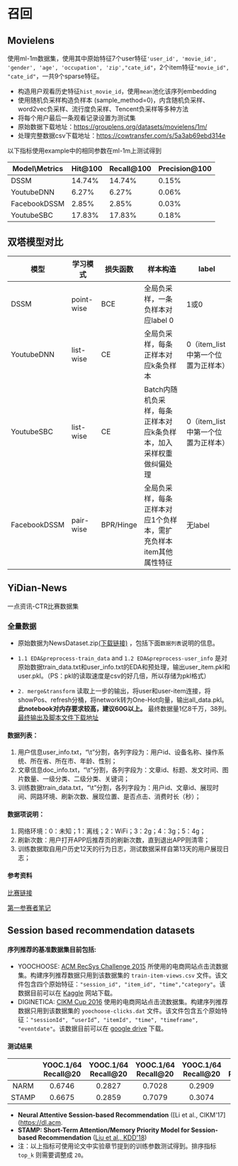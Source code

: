 # 召回

## Movielens

使用ml-1m数据集，使用其中原始特征7个user特征`'user_id', 'movie_id', 'gender', 'age', 'occupation', 'zip',"cate_id"`，2个item特征`"movie_id", "cate_id"`，一共9个sparse特征。

- 构造用户观看历史特征``hist_movie_id``，使用`mean`池化该序列embedding
- 使用随机负采样构造负样本 (sample_method=0)，内含随机负采样、word2vec负采样、流行度负采样、Tencent负采样等多种方法
- 将每个用户最后一条观看记录设置为测试集
- 原始数据下载地址：https://grouplens.org/datasets/movielens/1m/
- 处理完整数据csv下载地址：https://cowtransfer.com/s/5a3ab69ebd314e

以下指标使用example中的相同参数在ml-1m上测试得到

| Model\Metrics | Hit@100 | Recall@100 | Precision@100 |
|---------------|---------|------------|---------------|
| DSSM          | 14.74%  | 14.74%     | 0.15%         |
| YoutubeDNN    | 6.27%   | 6.27%      | 0.06%         |
| FacebookDSSM  | 2.85%   | 2.85%      | 0.03%         |
| YoutubeSBC    | 17.83%  | 17.83%     | 0.18%         |



## 双塔模型对比

| 模型         | 学习模式   | 损失函数  | 样本构造                                                     | label                              |
| ------------ | ---------- | --------- | ------------------------------------------------------------ | ---------------------------------- |
| DSSM         | point-wise | BCE       | 全局负采样，一条负样本对应label 0                            | 1或0                               |
| YoutubeDNN   | list-wise  | CE        | 全局负采样，每条正样本对应k条负样本                          | 0（item_list中第一个位置为正样本） |
| YoutubeSBC   | list-wise  | CE        | Batch内随机负采样，每条正样本对应k条负样本，加入采样权重做纠偏处理 | 0（item_list中第一个位置为正样本） |
| FacebookDSSM | pair-wise  | BPR/Hinge | 全局负采样，每条正样本对应1个负样本，需扩充负样本item其他属性特征 | 无label                            |



## YiDian-News
一点资讯-CTR比赛数据集

### 全量数据
* 原始数据为NewsDataset.zip[(下载链接)](https://cowtransfer.com/s/7ee14d7550d749) ，包括下面`数据列表`说明的信息。

* `1.1 EDA&preprocess-train_data` and `1.2 EDA&preprocess-user_info` 是对原始数据train_data.txt和user_info.txt的EDA和预处理，输出user_item.pkl和user.pkl。（PS：pkl的读取速度是csv的好几倍，所以存储为pkl格式）

* `2. merge&transform` 读取上一步的输出，将user和user-item连接，将showPos、refresh分桶，将network转为One-Hot向量，输出all_data.pkl。**此notebook对内存要求较高，建议60G以上。** 最终数据量1亿8千万，38列。[最终输出及脚本文件下载地址](https://cowtransfer.com/s/46f663bc4fce42)

#### 数据列表：
1. 用户信息user_info.txt，“\t”分割，各列字段为：用户id、设备名称、操作系统、所在省、所在市、年龄、性别； 
2. 文章信息doc_info.txt，“\t”分割，各列字段为：文章id、标题、发文时间、图片数量、一级分类、二级分类、关键词；
3. 训练数据train_data.txt，“\t”分割，各列字段为：用户id、文章id、展现时间、网路环境、刷新次数、展现位置、是否点击、消费时长（秒）；

#### 数据项说明：
1. 网络环境：0：未知；1：离线；2：WiFi；3：2g；4：3g；5：4g；
2. 刷新次数：用户打开APP后推荐页的刷新次数，直到退出APP则清零；
3. 训练数据取自用户历史12天的行为日志，测试数据采样自第13天的用户展现日志；

#### 参考资料
[比赛链接](https://tech.yidianzixun.com/competition/#/)

[第一参赛者笔记](https://www.logicjake.xyz/2021/09/20/%E4%B8%80%E7%82%B9%E8%B5%84%E8%AE%AF%E6%8A%80%E6%9C%AF%E7%BC%96%E7%A8%8B%E5%A4%A7%E8%B5%9BCTR%E8%B5%9B%E9%81%93-%E8%B5%9B%E5%90%8E%E6%80%BB%E7%BB%93/)



## Session based recommendation datasets
#### 序列推荐的基准数据集目前包括:
* YOOCHOOSE: [ACM RecSys Challenge 2015](https://recsys.acm.org/recsys15/challenge/) 所使用的电商网站点击流数据集。构建序列推荐数据只用到该数据集的 `train-item-views.csv` 文件。该文件包含四个原始特征：`"session_id", "item_id", "time","category"`。该数据目前可以在 [Kaggle](https://www.kaggle.com/datasets/chadgostopp/recsys-challenge-2015) 网站下载。
* DIGINETICA: [CIKM Cup 2016](https://competitions.codalab.org/competitions/11161) 使用的电商网站点击流数据集。构建序列推荐数据只用到该数据集的 `yoochoose-clicks.dat` 文件。该文件包含五个原始特征：`"sessionId", “userId”, "itemId", "time", "timeframe", "eventdate"`。该数据目前可以在 [google drive](https://drive.google.com/drive/folders/0B7XZSACQf0KdXzZFS21DblRxQ3c?resourcekey=0-3k4O5YlwnZf0cNeTZ5Y_Uw) 下载。

#### 测试结果

|       | YOOC.1/64<br> Recall@20 | YOOC.1/64<br> Recall@20 | YOOC.1/64<br> Recall@20 | YOOC.1/64<br> Recall@20 | DIGI.<br> Recall@20 | DIGI.<br> Recall@20 |
|:-----:|:-----------------------:|:-----------------------:|:-----------------------:|:-----------------------:|:-------------------:|:-------------------:|
|  NARM |          0.6746         |          0.2827         |          0.7028         |          0.2909         |        0.5829       |        0.2603       |
| STAMP |          0.6675         |          0.2859         |          0.7079         |          0.3074         |        0.5578       |        0.2303       |

* __Neural Attentive Session-based Recommendation__ ([Li et al., CIKM'17](https://dl.acm.
* __STAMP: Short-Term Attention/Memory Priority Model for Session-based Recommendation__  ([Liu et al., KDD'18](https://dl.acm.org/doi/10.1145/3219819.3219950))
* 注：以上指标可使用论文中实验章节提到的训练参数测试得到。排序指标 `top_k` 则需要调整成 `20`。